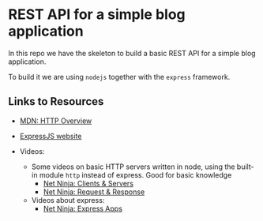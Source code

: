 # REST API for a simple blog application

In this repo we have the skeleton to build a basic REST API for a simple blog application.

To build it we are using `nodejs` together with the `express` framework.

## Links to Resources

- [MDN: HTTP Overview](https://developer.mozilla.org/en-US/docs/Web/HTTP/Overview)
- [ExpressJS website](https://expressjs.com/)

- Videos:
  - Some videos on basic HTTP servers written in node, using the built-in module `http` instead of express.
    Good for basic knowledge
    - [Net Ninja: Clients & Servers](https://www.youtube.com/watch?v=-HPZ1leCV8k&list=PL4cUxeGkcC9jsz4LDYc6kv3ymONOKxwBU&index=3)
    - [Net Ninja: Request & Response](https://www.youtube.com/watch?v=DQD00NAUPNk&list=PL4cUxeGkcC9jsz4LDYc6kv3ymONOKxwBU&index=4)
  - Videos about express:
    - [Net Ninja: Express Apps](https://www.youtube.com/watch?v=Lr9WUkeYSA8&list=PL4cUxeGkcC9jsz4LDYc6kv3ymONOKxwBU&index=6)
